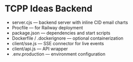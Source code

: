 # TCPP Ideas Backend

- server.cjs — backend server with inline CID email charts
- Procfile — for Railway deployment
- package.json — dependencies and start scripts
- Dockerfile / .dockerignore — optional containerization
- client/sse.js — SSE connector for live events
- client/api.js — API wrapper
- .env.production — environment configuration

